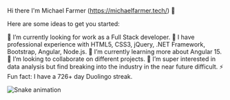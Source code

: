 Hi there I'm Michael Farmer (https://michaelfarmer.tech/) 👋

Here are some ideas to get you started:

🔭 I’m currently looking for work as a Full Stack developer.
💬 I have professional experience with HTML5, CSS3, jQuery, .NET Framework, Bootstrap, Angular, Node.js.
🌱 I’m currently learning more about Angular 15.
👯 I’m looking to collaborate on different projects.
🤔 I’m super interested in data analysis but find breaking into the industry in the near future difficult.
⚡ Fun fact: I have a 726+ day Duolingo streak.

![Snake animation](https://github.com/mfarm19/mfarm19/blob/output/github-contribution-grid-snake.svg)
